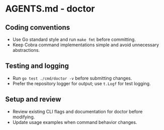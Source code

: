 # AGENTS.md - doctor

## Coding conventions

- Use Go standard style and run `make fmt` before committing.
- Keep Cobra command implementations simple and avoid unnecessary abstractions.

## Testing and logging

- Run `go test ./cmd/doctor -v` before submitting changes.
- Prefer the repository logger for output; use `t.Logf` for test logging.

## Setup and review

- Review existing CLI flags and documentation for doctor before modifying.
- Update usage examples when command behavior changes.
